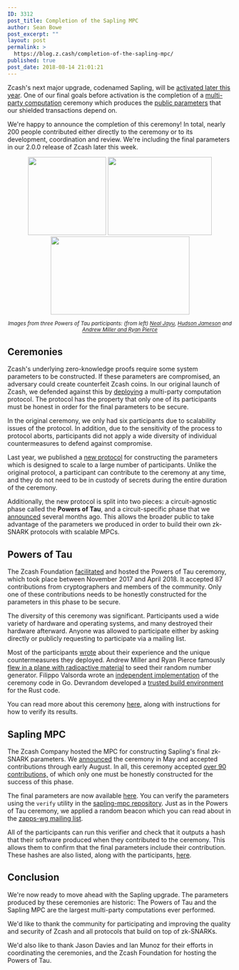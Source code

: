 ```yaml
---
ID: 3312
post_title: Completion of the Sapling MPC
author: Sean Bowe
post_excerpt: ""
layout: post
permalink: >
  https://blog.z.cash/completion-of-the-sapling-mpc/
published: true
post_date: 2018-08-14 21:01:21
---
```

Zcash's next major upgrade, codenamed Sapling, will be <a href="https://blog.z.cash/whats-new-in-sapling/">activated later this year</a>. One of our final goals before activation is the completion of a <a href="https://en.wikipedia.org/wiki/Secure_multi-party_computation">multi-party computation</a> ceremony which produces the <a href="https://z.cash/technology/paramgen.html">public parameters</a> that our shielded transactions depend on.

We're happy to announce the completion of this ceremony! In total, nearly 200 people contributed either directly to the ceremony or to its development, coordination and review. We're including the final parameters in our 2.0.0 release of Zcash later this week.
<p style="text-align: center;"><img class="alignnone wp-image-3331" src="https://blog.z.cash/wp-content/uploads/2018/08/neal-300x300.jpg" alt="" width="175" height="175" /> <img class="alignnone wp-image-3332" src="https://blog.z.cash/wp-content/uploads/2018/08/hudson-300x225.jpg" alt="" width="233" height="175" /> <img class="alignnone wp-image-3333" src="https://blog.z.cash/wp-content/uploads/2018/08/andrew-300x169.jpg" alt="" width="311" height="175" /></p>
<p style="text-align: center;"><em><sup>Images from three Powers of Tau participants: (from left) <a href="https://twitter.com/NealJayu/status/934804507271319554" target="_blank" rel="noopener">Neal Jayu</a>, <a href="https://twitter.com/hudsonjameson/status/930994082444447746" target="_blank" rel="noopener">Hudson Jameson</a> and <a href="https://motherboard.vice.com/en_us/article/gy8yn7/power-tau-zcash-radioactive-toxic-waste" target="_blank" rel="noopener">Andrew Miller and Ryan Pierce</a></sup></em></p>

<h2>Ceremonies</h2>
Zcash's underlying zero-knowledge proofs require some system parameters to be constructed. If these parameters are compromised, an adversary could create counterfeit Zcash coins. In our original launch of Zcash, we defended against this by <a href="https://z.cash/blog/the-design-of-the-ceremony.html">deploying</a> a multi-party computation protocol. The protocol has the property that only one of its participants must be honest in order for the final parameters to be secure.

In the original ceremony, we only had six participants due to scalability issues of the protocol. In addition, due to the sensitivity of the process to protocol aborts, participants did not apply a wide diversity of individual countermeasures to defend against compromise.

Last year, we published a <a href="https://eprint.iacr.org/2017/1050">new protocol</a> for constructing the parameters which is designed to scale to a large number of participants. Unlike the original protocol, a participant can contribute to the ceremony at any time, and they do not need to be in custody of secrets during the entire duration of the ceremony.

Additionally, the new protocol is split into two pieces: a circuit-agnostic phase called the <strong>Powers of Tau</strong>, and a circuit-specific phase that we <a href="https://blog.z.cash/sapling-mpc/">announced</a> several months ago. This allows the broader public to take advantage of the parameters we produced in order to build their own zk-SNARK protocols with scalable MPCs.
<h2>Powers of Tau</h2>
The Zcash Foundation <a href="https://z.cash.foundation/blog/powers-of-tau/">facilitated</a> and hosted the Powers of Tau ceremony, which took place between November 2017 and April 2018. It accepted 87 contributions from cryptographers and members of the community. Only one of these contributions needs to be honestly constructed for the parameters in this phase to be secure.

The diversity of this ceremony was significant. Participants used a wide variety of hardware and operating systems, and many destroyed their hardware afterward. Anyone was allowed to participate either by asking directly or publicly requesting to participate via a mailing list.

Most of the participants <a href="https://github.com/ZcashFoundation/powersoftau-attestations">wrote</a> about their experience and the unique countermeasures they deployed. Andrew Miller and Ryan Pierce famously <a href="https://motherboard.vice.com/en_us/article/gy8yn7/power-tau-zcash-radioactive-toxic-waste">flew in a plane with radioactive material</a> to seed their random number generator. Filippo Valsorda wrote an <a href="https://github.com/FiloSottile/powersoftau">independent implementation</a> of the ceremony code in Go. Devrandom developed a <a href="https://github.com/devrandom/trust-rust">trusted build environment</a> for the Rust code.

You can read more about this ceremony <a href="https://z.cash.foundation/blog/conclusion-of-powers-of-tau/">here</a>, along with instructions for how to verify its results.
<h2>Sapling MPC</h2>
The Zcash Company hosted the MPC for constructing Sapling's final zk-SNARK parameters. We <a href="https://blog.z.cash/sapling-mpc/">announced</a> the ceremony in May and accepted contributions through early August. In all, this ceremony accepted <a href="https://github.com/zcash-hackworks/sapling-mpc/wiki">over 90 contributions,</a> of which only one must be honestly constructed for the success of this phase.

The final parameters are now available <a href="https://storage.googleapis.com/sapling-mpc/params">here</a>. You can verify the parameters using the <code>verify</code> utility in the <a href="https://github.com/zcash-hackworks/sapling-mpc/blob/master/src/bin/verify.rs">sapling-mpc repository</a>. Just as in the Powers of Tau ceremony, we applied a random beacon which you can read about in the <a href="https://lists.z.cash.foundation/pipermail/zapps-wg/2018/000380.html">zapps-wg mailing list</a>.

All of the participants can run this verifier and check that it outputs a hash that their software produced when they contributed to the ceremony. This allows them to confirm that the final parameters include their contribution. These hashes are also listed, along with the participants, <a href="https://github.com/zcash-hackworks/sapling-mpc/wiki">here</a>.
<h2>Conclusion</h2>
We're now ready to move ahead with the Sapling upgrade. The parameters produced by these ceremonies are historic: The Powers of Tau and the Sapling MPC are the largest multi-party computations ever performed.

We'd like to thank the community for participating and improving the quality and security of Zcash and all protocols that build on top of zk-SNARKs.

We'd also like to thank Jason Davies and Ian Munoz for their efforts in coordinating the ceremonies, and the Zcash Foundation for hosting the Powers of Tau.